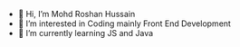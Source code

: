 - 👋 Hi, I’m Mohd Roshan Hussain
- 👀 I’m interested in Coding mainly Front End Development
- 🌱 I’m currently learning JS and Java
